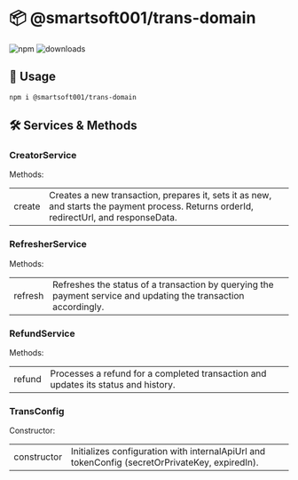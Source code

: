 # 📦 @smartsoft001/trans-domain

![npm](https://img.shields.io/npm/v/@smartsoft001/trans-domain) ![downloads](https://img.shields.io/npm/dm/@smartsoft001/trans-domain)

## 🚀 Usage

`npm i @smartsoft001/trans-domain`

## 🛠️ Services & Methods

### CreatorService

Methods:

<table>
    <tr>
        <td>create</td>
        <td>Creates a new transaction, prepares it, sets it as new, and starts the payment process. Returns orderId, redirectUrl, and responseData.</td>
    </tr>
</table>

### RefresherService

Methods:

<table>
    <tr>
        <td>refresh</td>
        <td>Refreshes the status of a transaction by querying the payment service and updating the transaction accordingly.</td>
    </tr>
</table>

### RefundService

Methods:

<table>
    <tr>
        <td>refund</td>
        <td>Processes a refund for a completed transaction and updates its status and history.</td>
    </tr>
</table>

### TransConfig

Constructor:

<table>
    <tr>
        <td>constructor</td>
        <td>Initializes configuration with internalApiUrl and tokenConfig (secretOrPrivateKey, expiredIn).</td>
    </tr>
</table>

